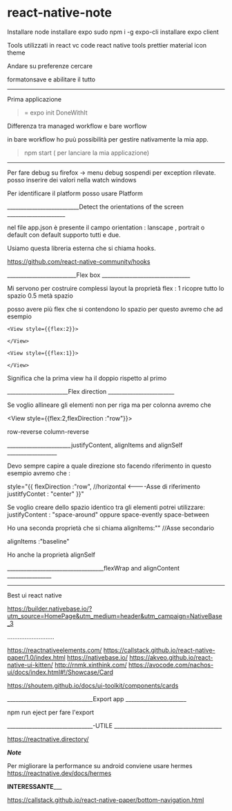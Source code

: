 # react-native-note


Installare node
installare expo sudo npm i -g expo-cli
installare expo client






Tools utilizzati in react vc code
react native tools
prettier
material icon theme




Andare su preferenze cercare

formatonsave e abilitare il tutto


____________________________________________

Prima applicazione 


>= expo init DoneWithIt

Differenza tra managed workflow e bare worflow

in bare workflow ho puù possibilità per gestire nativamente la mia app.


>npm start ( per lanciare la mia applicazione)



________________________________________________

Per fare debug su firefox -> menu debug sospendi per exception rilevate.
posso inserire dei valori nella watch windows

Per identificare il platform posso usare Platform



__________________________Detect the orientations of the screen _____________________

nel file app.json è presente il campo orientation : lanscape , portrait o default
con default supporto tutti e due.

Usiamo questa libreria esterna che si chiama hooks.

https://github.com/react-native-community/hooks


_________________________Flex box ________________________________


Mi servono per costruire complessi layout
la proprietà flex : 1 
ricopre tutto lo spazio
0.5 metà spazio

posso avere più flex che si contendono lo spazio
per questo avremo che ad esempio

<View>

    <View style={{flex:2}}>

    </View>

    <View style={{flex:1}}>

    </View>

</View>

Significa che la prima view ha il doppio rispetto al primo



______________________Flex direction ________________________


Se voglio allineare gli elementi non per riga ma per colonna avremo che 


<View style={{flex:2,flexDirection :"row"}}>

row-reverse
column-reverse


_______________________justifyContent, alignItems and alignSelf __________________


Devo sempre capire a quale direzione sto facendo riferimento
in questo esempio avremo che :


style="{{
    flexDirection :"row", //horizontal  <----Asse di riferimento
    justitfyContet : "center"
}}"

Se voglio creare dello spazio identico tra gli elementi
potrei utilizzare:
justifyContent : "space-around" oppure space-evently space-between


Ho una seconda proprietà che si chiama alignItems:"" //Asse secondario

alignItems :"baseline"

Ho anche la proprietà alignSelf


___________________________________flexWrap and alignContent ________________



___________________________________________________________________________


Best ui react native



https://builder.nativebase.io/?utm_source=HomePage&utm_medium=header&utm_campaign=NativeBase_3

...........................

https://reactnativeelements.com/
https://callstack.github.io/react-native-paper/1.0/index.html
https://nativebase.io/
https://akveo.github.io/react-native-ui-kitten/
http://rnmk.xinthink.com/
https://avocode.com/nachos-ui/docs/index.html#!/Showcase/Card

https://shoutem.github.io/docs/ui-toolkit/components/cards






_______________________________Export app ______________________

npm run eject per fare l'export




_______________________________-UTILE _______________________________________

https://reactnative.directory/



___________________________________Note___________________________________

Per migliorare la performance su android conviene usare hermes
https://reactnative.dev/docs/hermes


______________________________INTERESSANTE_________________________________

https://callstack.github.io/react-native-paper/bottom-navigation.html













